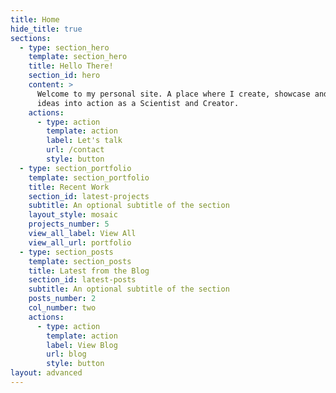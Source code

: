 ```yaml
---
title: Home
hide_title: true
sections:
  - type: section_hero
    template: section_hero
    title: Hello There!
    section_id: hero
    content: >
      Welcome to my personal site. A place where I create, showcase and put my
      ideas into action as a Scientist and Creator.
    actions:
      - type: action
        template: action
        label: Let's talk
        url: /contact
        style: button
  - type: section_portfolio
    template: section_portfolio
    title: Recent Work
    section_id: latest-projects
    subtitle: An optional subtitle of the section
    layout_style: mosaic
    projects_number: 5
    view_all_label: View All
    view_all_url: portfolio
  - type: section_posts
    template: section_posts
    title: Latest from the Blog
    section_id: latest-posts
    subtitle: An optional subtitle of the section
    posts_number: 2
    col_number: two
    actions:
      - type: action
        template: action
        label: View Blog
        url: blog
        style: button
layout: advanced
---
```

